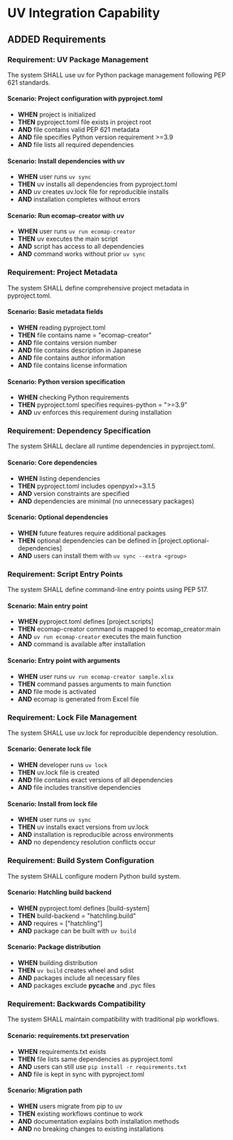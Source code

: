 # UV Integration Capability

## ADDED Requirements

### Requirement: UV Package Management
The system SHALL use uv for Python package management following PEP 621 standards.

#### Scenario: Project configuration with pyproject.toml
- **WHEN** project is initialized
- **THEN** pyproject.toml file exists in project root
- **AND** file contains valid PEP 621 metadata
- **AND** file specifies Python version requirement >=3.9
- **AND** file lists all required dependencies

#### Scenario: Install dependencies with uv
- **WHEN** user runs `uv sync`
- **THEN** uv installs all dependencies from pyproject.toml
- **AND** uv creates uv.lock file for reproducible installs
- **AND** installation completes without errors

#### Scenario: Run ecomap-creator with uv
- **WHEN** user runs `uv run ecomap-creator`
- **THEN** uv executes the main script
- **AND** script has access to all dependencies
- **AND** command works without prior `uv sync`

### Requirement: Project Metadata
The system SHALL define comprehensive project metadata in pyproject.toml.

#### Scenario: Basic metadata fields
- **WHEN** reading pyproject.toml
- **THEN** file contains name = "ecomap-creator"
- **AND** file contains version number
- **AND** file contains description in Japanese
- **AND** file contains author information
- **AND** file contains license information

#### Scenario: Python version specification
- **WHEN** checking Python requirements
- **THEN** pyproject.toml specifies requires-python = ">=3.9"
- **AND** uv enforces this requirement during installation

### Requirement: Dependency Specification
The system SHALL declare all runtime dependencies in pyproject.toml.

#### Scenario: Core dependencies
- **WHEN** listing dependencies
- **THEN** pyproject.toml includes openpyxl>=3.1.5
- **AND** version constraints are specified
- **AND** dependencies are minimal (no unnecessary packages)

#### Scenario: Optional dependencies
- **WHEN** future features require additional packages
- **THEN** optional dependencies can be defined in [project.optional-dependencies]
- **AND** users can install them with `uv sync --extra <group>`

### Requirement: Script Entry Points
The system SHALL define command-line entry points using PEP 517.

#### Scenario: Main entry point
- **WHEN** pyproject.toml defines [project.scripts]
- **THEN** ecomap-creator command is mapped to ecomap_creator:main
- **AND** `uv run ecomap-creator` executes the main function
- **AND** command is available after installation

#### Scenario: Entry point with arguments
- **WHEN** user runs `uv run ecomap-creator sample.xlsx`
- **THEN** command passes arguments to main function
- **AND** file mode is activated
- **AND** ecomap is generated from Excel file

### Requirement: Lock File Management
The system SHALL use uv.lock for reproducible dependency resolution.

#### Scenario: Generate lock file
- **WHEN** developer runs `uv lock`
- **THEN** uv.lock file is created
- **AND** file contains exact versions of all dependencies
- **AND** file includes transitive dependencies

#### Scenario: Install from lock file
- **WHEN** user runs `uv sync`
- **THEN** uv installs exact versions from uv.lock
- **AND** installation is reproducible across environments
- **AND** no dependency resolution conflicts occur

### Requirement: Build System Configuration
The system SHALL configure modern Python build system.

#### Scenario: Hatchling build backend
- **WHEN** pyproject.toml defines [build-system]
- **THEN** build-backend = "hatchling.build"
- **AND** requires = ["hatchling"]
- **AND** package can be built with `uv build`

#### Scenario: Package distribution
- **WHEN** building distribution
- **THEN** `uv build` creates wheel and sdist
- **AND** packages include all necessary files
- **AND** packages exclude __pycache__ and .pyc files

### Requirement: Backwards Compatibility
The system SHALL maintain compatibility with traditional pip workflows.

#### Scenario: requirements.txt preservation
- **WHEN** requirements.txt exists
- **THEN** file lists same dependencies as pyproject.toml
- **AND** users can still use `pip install -r requirements.txt`
- **AND** file is kept in sync with pyproject.toml

#### Scenario: Migration path
- **WHEN** users migrate from pip to uv
- **THEN** existing workflows continue to work
- **AND** documentation explains both installation methods
- **AND** no breaking changes to existing installations
